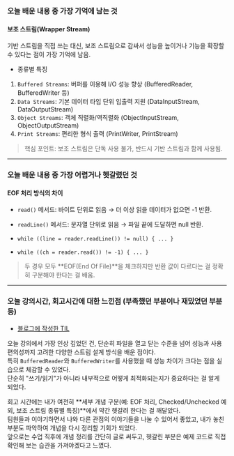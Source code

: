 ### 오늘 배운 내용 중 가장 기억에 남는 것

#### 보조 스트림(Wrapper Stream)
기반 스트림을 직접 쓰는 대신, 보조 스트림으로 감싸서 성능을 높이거나 기능을 확장할 수 있다는 점이 가장 기억에 남음.  

- 종류별 특징
1. `Buffered Streams`: 버퍼를 이용해 I/O 성능 향상 (BufferedReader, BufferedWriter 등)
2. `Data Streams`: 기본 데이터 타입 단위 입출력 지원 (DataInputStream, DataOutputStream)
3. `Object Streams`: 객체 직렬화/역직렬화 (ObjectInputStream, ObjectOutputStream)
4. `Print Streams`: 편리한 형식 출력 (PrintWriter, PrintStream)

>핵심 포인트: 보조 스트림은 단독 사용 불가, 반드시 기반 스트림과 함께 사용됨.

***

### 오늘 배운 내용 중 가장 어렵거나 헷갈렸던 것

#### EOF 처리 방식의 차이
- `read()` 메서드: 바이트 단위로 읽음 → 더 이상 읽을 데이터가 없으면 -1 반환.
- `readLine()` 메서드: 문자열 단위로 읽음 → 파일 끝에 도달하면 null 반환.  


- `while ((line = reader.readLine()) != null) { ... }`
- `while ((ch = reader.read()) != -1) { ... }`  
>두 경우 모두 **EOF(End Of File)**을 체크하지만 반환 값이 다르다는 걸 정확히 구분해야 한다는 걸 배움.

***
   
### 오늘 강의시간, 회고시간에 대한 느낀점 (부족했던 부분이나 재밌었던 부분 등)

- [블로그에 작성한 TIL](https://velog.io/@daheenamic/멋사-백엔드-19기-TIL-Java-IO-입출력-t5n0r2nf)

오늘 강의에서 가장 인상 깊었던 건, 단순히 파일을 열고 닫는 수준을 넘어 성능과 사용 편의성까지 고려한 다양한 스트림 설계 방식을 배운 점이다.  
특히 `BufferedReader`와 `BufferedWriter`를 사용했을 때 성능 차이가 크다는 점을 실습으로 체감할 수 있었다.  
단순히 "쓰기/읽기"가 아니라 내부적으로 어떻게 최적화되는지가 중요하다는 걸 알게 되었다.  

회고 시간에는 내가 여전히 **세부 개념 구분(예: EOF 처리, Checked/Unchecked 예외, 보조 스트림 종류별 특징)**에서 약간 헷갈려 한다는 걸 깨달았다.  
팀원들과 이야기하면서 나와 다른 관점의 이야기들을 나눌 수 있어서 좋았고, 내가 놓친 부분도 파악하여 개념을 다시 정리할 기회가 되었다.  
앞으로는 수업 직후에 개념 정리를 간단히 글로 써두고, 헷갈린 부분은 예제 코드로 직접 확인해 보는 습관을 가져야겠다고 느꼈다. 


